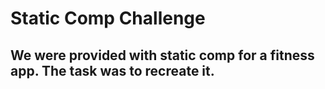 # Static Comp Challenge

## We were provided with static comp for a fitness app. The task was to recreate it.
